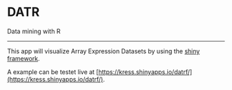 # DATR
Data mining with R

---
This app will visualize Array Expression Datasets by using the [shiny framework](https://shiny.rstudio.com).

A example can be testet live at [https://kress.shinyapps.io/datrf/](https://kress.shinyapps.io/datrf/).
